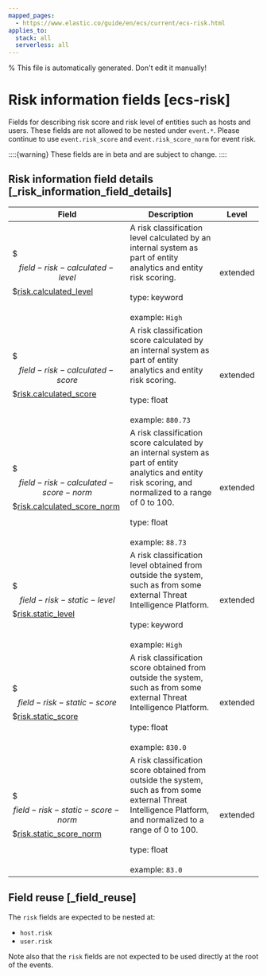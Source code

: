 ```yaml
---
mapped_pages:
  - https://www.elastic.co/guide/en/ecs/current/ecs-risk.html
applies_to:
  stack: all
  serverless: all
---
```


% This file is automatically generated. Don't edit it manually!

# Risk information fields [ecs-risk]

Fields for describing risk score and risk level of entities such as hosts and users. These fields are not allowed to be nested under `event.*`. Please continue to use `event.risk_score` and `event.risk_score_norm` for event risk.

::::{warning}
These fields are in beta and are subject to change.
::::

## Risk information field details [_risk_information_field_details]

| Field | Description | Level |
| --- | --- | --- |
| $$$field-risk-calculated-level$$$[risk.calculated_level](#field-risk-calculated-level) |A risk classification level calculated by an internal system as part of entity analytics and entity risk scoring.<br><br>type: keyword<br><br>example: `High`<br>| extended |
| $$$field-risk-calculated-score$$$[risk.calculated_score](#field-risk-calculated-score) |A risk classification score calculated by an internal system as part of entity analytics and entity risk scoring.<br><br>type: float<br><br>example: `880.73`<br>| extended |
| $$$field-risk-calculated-score-norm$$$[risk.calculated_score_norm](#field-risk-calculated-score-norm) |A risk classification score calculated by an internal system as part of entity analytics and entity risk scoring, and normalized to a range of 0 to 100.<br><br>type: float<br><br>example: `88.73`<br>| extended |
| $$$field-risk-static-level$$$[risk.static_level](#field-risk-static-level) |A risk classification level obtained from outside the system, such as from some external Threat Intelligence Platform.<br><br>type: keyword<br><br>example: `High`<br>| extended |
| $$$field-risk-static-score$$$[risk.static_score](#field-risk-static-score) |A risk classification score obtained from outside the system, such as from some external Threat Intelligence Platform.<br><br>type: float<br><br>example: `830.0`<br>| extended |
| $$$field-risk-static-score-norm$$$[risk.static_score_norm](#field-risk-static-score-norm) |A risk classification score obtained from outside the system, such as from some external Threat Intelligence Platform, and normalized to a range of 0 to 100.<br><br>type: float<br><br>example: `83.0`<br>| extended |

## Field reuse [_field_reuse]

The `risk` fields are expected to be nested at:

* `host.risk`
* `user.risk`

Note also that the `risk` fields are not expected to be used directly at the root of the events.
